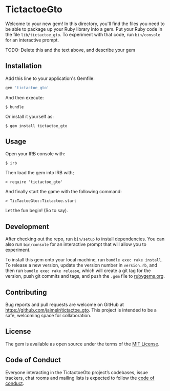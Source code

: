 # TictactoeGto

Welcome to your new gem! In this directory, you'll find the files you need to be able to package up your Ruby library into a gem. Put your Ruby code in the file `lib/tictactoe_gto`. To experiment with that code, run `bin/console` for an interactive prompt.

TODO: Delete this and the text above, and describe your gem

## Installation

Add this line to your application's Gemfile:

```ruby
gem 'tictactoe_gto'
```

And then execute:

    $ bundle

Or install it yourself as:

    $ gem install tictactoe_gto

## Usage

Open your IRB console with:

    $ irb

Then load the gem into IRB with;

    > require 'tictactoe_gto'

And finally start the game with the following command:

    > TicTactoeGto::Tictactoe.start

Let the fun begin! (So to say).

## Development

After checking out the repo, run `bin/setup` to install dependencies. You can also run `bin/console` for an interactive prompt that will allow you to experiment.

To install this gem onto your local machine, run `bundle exec rake install`. To release a new version, update the version number in `version.rb`, and then run `bundle exec rake release`, which will create a git tag for the version, push git commits and tags, and push the `.gem` file to [rubygems.org](https://rubygems.org).

## Contributing

Bug reports and pull requests are welcome on GitHub at https://github.com/jaimelr/tictactoe_gto. This project is intended to be a safe, welcoming space for collaboration.

## License

The gem is available as open source under the terms of the [MIT License](https://opensource.org/licenses/MIT).

## Code of Conduct

Everyone interacting in the TictactoeGto project’s codebases, issue trackers, chat rooms and mailing lists is expected to follow the [code of conduct](https://github.com/jaimelr/tictactoe_gto/blob/master/CODE_OF_CONDUCT.md).
